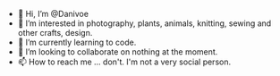 - 👋 Hi, I’m @Danivoe
- 👀 I’m interested in photography, plants, animals, knitting, sewing and other crafts, design.
- 🌱 I’m currently learning to code.
- 💞️ I’m looking to collaborate on nothing at the moment.
- 📫 How to reach me ... don't. I'm not a very social person. 

<!---
Danivoe/Danivoe is a ✨ special ✨ repository because its `README.md` (this file) appears on your GitHub profile.
You can click the Preview link to take a look at your changes.
--->
